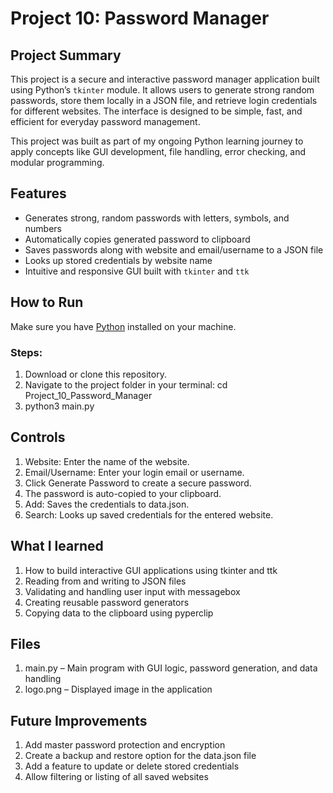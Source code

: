 # Project 10: Password Manager

## Project Summary

This project is a secure and interactive password manager application built using Python’s `tkinter` module. It allows users to generate strong random passwords, store them locally in a JSON file, and retrieve login credentials for different websites. The interface is designed to be simple, fast, and efficient for everyday password management.

This project was built as part of my ongoing Python learning journey to apply concepts like GUI development, file handling, error checking, and modular programming.

## Features

- Generates strong, random passwords with letters, symbols, and numbers
- Automatically copies generated password to clipboard
- Saves passwords along with website and email/username to a JSON file
- Looks up stored credentials by website name
- Intuitive and responsive GUI built with `tkinter` and `ttk`

## How to Run

Make sure you have [Python](https://www.python.org/downloads/) installed on your machine.

### Steps:

1. Download or clone this repository.
2. Navigate to the project folder in your terminal:
   cd Project_10_Password_Manager
3. python3 main.py

## Controls
1. Website: Enter the name of the website.
2. Email/Username: Enter your login email or username.
3. Click Generate Password to create a secure password.
4. The password is auto-copied to your clipboard.
5. Add: Saves the credentials to data.json.
6. Search: Looks up saved credentials for the entered website.

## What I learned
1. How to build interactive GUI applications using tkinter and ttk
2. Reading from and writing to JSON files
3. Validating and handling user input with messagebox
4. Creating reusable password generators
5. Copying data to the clipboard using pyperclip

## Files
1. main.py – Main program with GUI logic, password generation, and data handling
2. logo.png – Displayed image in the application

## Future Improvements
1. Add master password protection and encryption
2. Create a backup and restore option for the data.json file
3. Add a feature to update or delete stored credentials
4. Allow filtering or listing of all saved websites